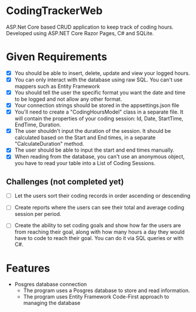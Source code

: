 # CodingTrackerWeb

ASP.Net Core based CRUD application to keep track of coding hours. Developed using ASP.NET Core Razor Pages, C# and SQLite.

# Given Requirements
- [x] You should be able to insert, delete, update and view your logged hours.
- [x] You can only interact with the database using raw SQL. You can't use mappers such as Entity Framework
- [x] You should tell the user the specific format you want the date and time to be logged and not allow any other format.
- [x] Your connection strings should be stored in the appsettings.json file
- [x] You'll need to create a "CodingHoursModel" class in a separate file. It will contain the properties of your coding session: Id, Date, StartTime, EndTime, Duration.
- [x] The user shouldn't input the duration of the session. It should be calculated based on the Start and End times, in a separate "CalculateDuration" method.
- [x] The user should be able to input the start and end times manually.
- [x] When reading from the database, you can't use an anonymous object, you have to read your table into a List of Coding Sessions.

## Challenges (not completed yet)

- [ ] Let the users sort their coding records in order ascending or descending

- [ ] Create reports where the users can see their total and average coding session per period.

- [ ] Create the ability to set coding goals and show how far the users are from reaching their goal, along with how many hours a day they would have to code to reach their goal. You can do it via SQL queries or with C#.

# Features
* Posgres database connection
    - The program uses a Posgres database to store and read information.
    - The program uses Entity Framework Code-First approach to managing the database
